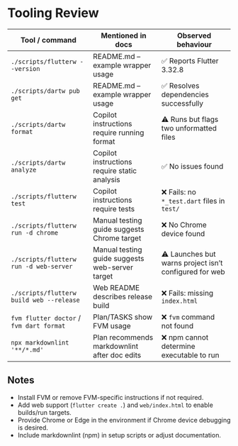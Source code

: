 # Tooling Review

| Tool / command | Mentioned in docs | Observed behaviour |
| --- | --- | --- |
| `./scripts/flutterw --version` | README.md – example wrapper usage | ✅ Reports Flutter 3.32.8 |
| `./scripts/dartw pub get` | README.md – example wrapper usage | ✅ Resolves dependencies successfully |
| `./scripts/dartw format` | Copilot instructions require running format | ⚠️ Runs but flags two unformatted files |
| `./scripts/dartw analyze` | Copilot instructions require static analysis | ✅ No issues found |
| `./scripts/flutterw test` | Copilot instructions require tests | ❌ Fails: no `*_test.dart` files in `test/` |
| `./scripts/flutterw run -d chrome` | Manual testing guide suggests Chrome target | ❌ No Chrome device found |
| `./scripts/flutterw run -d web-server` | Manual testing guide suggests web-server target | ⚠️ Launches but warns project isn’t configured for web |
| `./scripts/flutterw build web --release` | Web README describes release build | ❌ Fails: missing `index.html` |
| `fvm flutter doctor` / `fvm dart format` | Plan/TASKS show FVM usage | ❌ `fvm` command not found |
| `npx markdownlint '**/*.md'` | Plan recommends markdownlint after doc edits | ❌ npm cannot determine executable to run |

## Notes

- Install FVM or remove FVM-specific instructions if not required.
- Add web support (`flutter create .`) and `web/index.html` to enable builds/run targets.
- Provide Chrome or Edge in the environment if Chrome device debugging is desired.
- Include markdownlint (npm) in setup scripts or adjust documentation.

